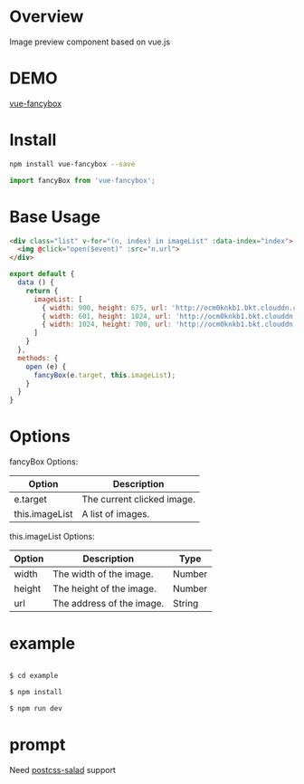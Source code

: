 [postcss-salad]: https://github.com/ElemeFE/postcss-salad
[vue-fancybox]: https://xiecg.github.io/other/vue-fancybox/#/baseUsage

# Overview
Image preview component based on vue.js

# DEMO

[vue-fancybox]

# Install
```Bash
npm install vue-fancybox --save
```

```JavaScript
import fancyBox from 'vue-fancybox';
```

# Base Usage

```HTML
<div class="list" v-for="(n, index) in imageList" :data-index="index">
  <img @click="open($event)" :src="n.url">
</div>
```

```JavaScript
export default {
  data () {
    return {
      imageList: [
        { width: 900, height: 675, url: 'http://ocm0knkb1.bkt.clouddn.com/1-1.jpg' },
        { width: 601, height: 1024, url: 'http://ocm0knkb1.bkt.clouddn.com/1-2.jpg' },
        { width: 1024, height: 700, url: 'http://ocm0knkb1.bkt.clouddn.com/1-3.jpg' }
      ]
    }
  },
  methods: {
    open (e) {
      fancyBox(e.target, this.imageList);
    }
  }
}
```

# Options

fancyBox Options:

| Option | Description |
| ----- | ----- |
| e.target | The current clicked image. |
| this.imageList | A list of images. |

this.imageList Options:

| Option | Description | Type |
| ----- | ----- | ----- |
| width | The width of the image. | Number |
| height | The height of the image. | Number |
| url | The address of the image. | String |

# example

```Bash

$ cd example

$ npm install

$ npm run dev

```

# prompt

Need [postcss-salad] support


